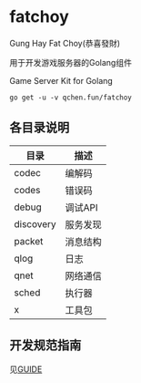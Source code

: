 # fatchoy

Gung Hay Fat Choy(恭喜發財)


用于开发游戏服务器的Golang组件

Game Server Kit for Golang

`go get -u -v qchen.fun/fatchoy`

## 各目录说明

  目录       |  描述
------------|------------
codec       | 编解码
codes       | 错误码
debug       | 调试API
discovery   | 服务发现
packet      | 消息结构
qlog         | 日志
qnet        | 网络通信
sched       | 执行器
x           | 工具包

## 开发规范指南

见[GUIDE](GUID.md)
